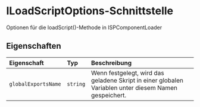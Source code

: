 # <a name="iloadscriptoptions-interface"></a>ILoadScriptOptions-Schnittstelle







Optionen für die loadScript()-Methode in ISPComponentLoader




## <a name="properties"></a>Eigenschaften

| Eigenschaft     | Typ   | Beschreibung|
|:-------------|:-------|:-----------|
|`globalExportsName`      | `string` | Wenn festgelegt, wird das geladene Skript in einer globalen Variablen unter diesem Namen gespeichert. |






